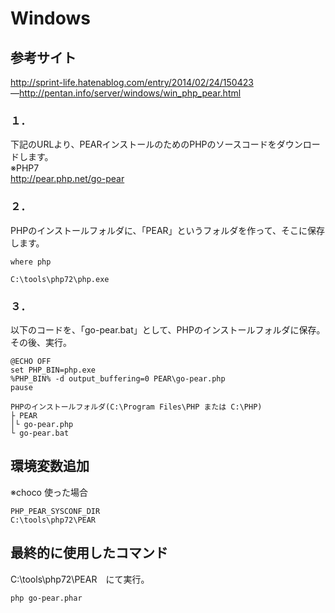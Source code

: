 # Windows

## 参考サイト
http://sprint-life.hatenablog.com/entry/2014/02/24/150423  
―http://pentan.info/server/windows/win_php_pear.html  


### １．
下記のURLより、PEARインストールのためのPHPのソースコードをダウンロードします。    
 ※PHP7  
http://pear.php.net/go-pear


### ２．
PHPのインストールフォルダに、「PEAR」というフォルダを作って、そこに保存します。
```
where php

C:\tools\php72\php.exe
```


### ３．
以下のコードを、「go-pear.bat」として、PHPのインストールフォルダに保存。　　
その後、実行。
```
@ECHO OFF
set PHP_BIN=php.exe
%PHP_BIN% -d output_buffering=0 PEAR\go-pear.php
pause
```

```
PHPのインストールフォルダ(C:\Program Files\PHP または C:\PHP)
├ PEAR
│└ go-pear.php
└ go-pear.bat
```
## 環境変数追加
※choco 使った場合
```
PHP_PEAR_SYSCONF_DIR
C:\tools\php72\PEAR
```

## 最終的に使用したコマンド
C:\tools\php72\PEAR　にて実行。
```
php go-pear.phar
```


